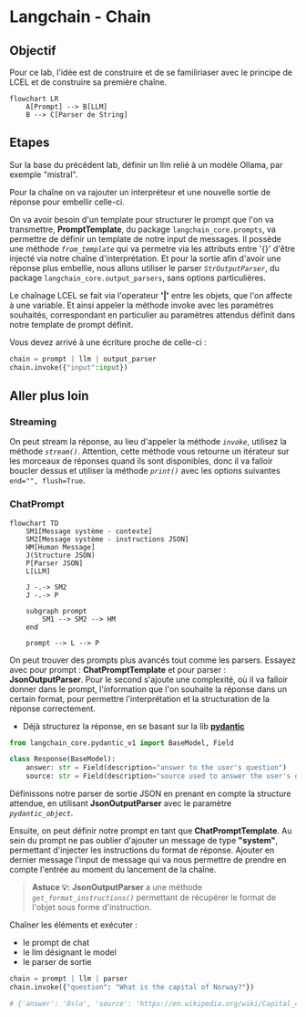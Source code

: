 # Langchain - Chain

## Objectif

Pour ce lab, l'idée est de construire et de se familiriaser avec le principe de LCEL et de construire sa première chaîne.

```mermaid
flowchart LR
    A[Prompt] --> B[LLM]
    B --> C[Parser de String]
```

## Etapes

Sur la base du précédent lab, définir un llm relié à un modèle Ollama, par exemple "mistral".

Pour la chaîne on va rajouter un interpréteur et une nouvelle sortie de réponse pour embellir celle-ci.

<!-- ![schema](./assets/schema.png) -->

On va avoir besoin d'un template pour structurer le prompt que l'on va transmettre, **PromptTemplate**, du package `langchain_core.prompts`, va permettre de définir un template de notre input de messages. Il possède une méthode *`from_template`* qui va permetre via les attributs entre '{}' d'être injecté via notre chaîne d'interprétation.
Et pour la sortie afin d'avoir une réponse plus embellie, nous allons utiliser le parser *`StrOutputParser`*, du package `langchain_core.output_parsers`, sans options particulières.

Le chaînage LCEL se fait via l'operateur **'|'** entre les objets, que l'on affecte à une variable. Et ainsi appeler la méthode invoke avec les paramètres souhaités, correspondant en particulier au paramètres attendus définit dans notre template de prompt définit.

Vous devez arrivé à une écriture proche de celle-ci :

```python
chain = prompt | llm | output_parser
chain.invoke({"input":input})
```

## Aller plus loin

### Streaming

On peut stream la réponse, au lieu d'appeler la méthode *`invoke`*, utilisez la méthode *`stream()`*. 
Attention, cette méthode vous retourne un itérateur sur les morceaux de réponses quand ils sont disponibles, donc il va falloir boucler dessus et utiliser la méthode *`print()`* avec les options suivantes ```end="", flush=True```.

### ChatPrompt

```mermaid
flowchart TD
    SM1[Message système - contexte]
    SM2[Message système - instructions JSON]
    HM[Human Message]
    J(Structure JSON)
    P[Parser JSON]
    L[LLM]

    J -.-> SM2
    J -.-> P

    subgraph prompt
        SM1 --> SM2 --> HM
    end

    prompt --> L --> P
```

On peut trouver des prompts plus avancés tout comme les parsers. Essayez avec pour prompt : **ChatPromptTemplate** et pour parser : **JsonOutputParser**. Pour le second s'ajoute une complexité, où il va falloir donner dans le prompt, l'information que l'on souhaite la réponse dans un certain format, pour permettre l'interprétation et la structuration de la réponse correctement.

* Déjà structurez la réponse, en se basant sur la lib [**pydantic**](https://docs.pydantic.dev/1.10/)

```python
from langchain_core.pydantic_v1 import BaseModel, Field

class Response(BaseModel):
    answer: str = Field(description="answer to the user's question")
    source: str = Field(description="source used to answer the user's question, should be a website")
```

Définissons notre parser de sortie JSON en prenant en compte la structure attendue, en utilisant **JsonOutputParser** avec le paramètre *`pydantic_object`*.

Ensuite, on peut définir notre prompt en tant que **ChatPromptTemplate**. Au sein du prompt ne pas oublier d'ajouter un message de type **"system"**, permettant d'injecter les instructions du format de réponse. Ajouter en dernier message l'input de message qui va nous permettre de prendre en compte l'entrée au moment du lancement de la chaîne.

> **Astuce 💡:** **JsonOutputParser** a une méthode *`get_format_instructions()`* permettant de récupérer le format de l'objet sous forme d'instruction.

Chaîner les éléments et exécuter :

* le prompt de chat
* le llm désignant le model
* le parser de sortie

```python
chain = prompt | llm | parser
chain.invoke({"question": "What is the capital of Norway?"})

# {'answer': 'Oslo', 'source': 'https://en.wikipedia.org/wiki/Capital_city'}
```
